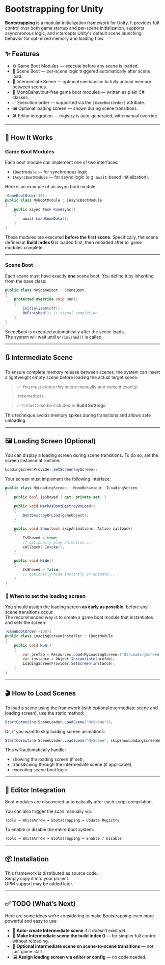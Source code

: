 # Bootstrapping for Unity

**Bootstrapping** is a modular initialization framework for Unity. It provides full control over both game startup and per-scene initialization, supports asynchronous logic, and intercepts Unity's default scene launching behavior for optimized memory and loading flow.

## ✨ Features

- ⚙️ Game Boot Modules — execute before any scene is loaded.
- 🧩 Scene Boot — per-scene logic triggered automatically after scene load.
- 🔄 Intermediate Scene — optional mechanism to fully unload memory between scenes.
- 🧪 MonoBehaviour-free game boot modules — written as plain C# classes.
- ✅ Execution order — supported via the `[GameBootOrder]` attribute.
- 🖼️ Optional loading screen — shown during scene transitions.
- 🛠️ Editor integration — registry is auto-generated, with manual override.

---

## 🚀 How It Works

### Game Boot Modules

Each boot module can implement one of two interfaces:

- `IBootModule` — for synchronous logic.
- `IAsyncBootModule` — for async logic (e.g. `await`-based initialization).

Here is an example of an async boot module:

```csharp
[GameBootOrder(10)]
public class MyBootModule : IAsyncBootModule
{
    public async Task RunAsync()
    {
        await LoadSomeData();
    }
}
```

These modules are executed **before the first scene**. Specifically, the scene defined at **Build Index 0** is loaded first, then reloaded after all game modules complete.

---

### Scene Boot

Each scene must have exactly **one** scene boot. You define it by inheriting from the base class:

```csharp
public class MySceneBoot : SceneBoot
{
    protected override void Run()
    {
        InitializeStuff();
        OnFinished(); // signal completion
    }
}
```

SceneBoot is executed automatically after the scene loads.  
The system will wait until `OnFinished()` is called.

---

## 🔃 Intermediate Scene

To ensure complete memory release between scenes, the system can insert a lightweight empty scene before loading the actual target scene.

> ✅ You must create this scene manually and name it exactly:
>
> ```
> Intermediate
> ```

> ✅ It must also be included in **Build Settings**.

This technique avoids memory spikes during transitions and allows safe unloading.

---

## 🖼️ Loading Screen (Optional)

You can display a loading screen during scene transitions. To do so, set the screen instance at runtime:

```csharp
LoadingScreenProvider.SetScreen(myScreen);
```

Your screen must implement the following interface:

```csharp
public class MyLoadingScreen : MonoBehaviour, ILoadingScreen
{
    public bool IsShowed { get; private set; }

    public void MarkAsDontDestroyOnLoad()
    {
        DontDestroyOnLoad(gameObject);
    }

    public void Show(bool skipAnimations, Action callback)
    {
        IsShowed = true;
        // optionally play animation...
        callback?.Invoke();
    }

    public void Hide()
    {
        IsShowed = false;
        // optionally hide instantly or animate...
    }
}
```

### 📌 When to set the loading screen

You should assign the loading screen **as early as possible**, before any scene transitions occur.  
The recommended way is to create a game boot module that instantiates and sets the screen:

```csharp
[GameBootOrder(-100)]
public class LoadingScreenInstaller : IBootModule
{
    public void Run()
    {
        var prefab = Resources.Load<MyLoadingScreen>("UI/LoadingScreen");
        var instance = Object.Instantiate(prefab);
        LoadingScreenProvider.SetScreen(instance);
    }
}
```

---

## 🎬 How to Load Scenes

To load a scene using the framework (with optional intermediate scene and loading screen), use the static method:

```csharp
StartCoroutine(SceneLoader.LoadScene("MyScene"));
```

Or, if you want to skip loading screen animations:

```csharp
StartCoroutine(SceneLoader.LoadScene("MyScene", skipShowLoadingScreenAnimations: true));
```

This will automatically handle:
- showing the loading screen (if set),
- transitioning through the intermediate scene (if applicable),
- executing scene boot logic.

---

## 🧰 Editor Integration

Boot modules are discovered automatically after each script compilation.

You can also trigger the scan manually via:

```
Tools → WhiteArrow → Bootstrapping → Update Registry
```

To enable or disable the entire boot system:

```
Tools → WhiteArrow → Bootstrapping → Enable / Disable
```

---

## 📦 Installation

This framework is distributed as source code.  
Simply copy it into your project.  
UPM support may be added later.

---

## ✅ TODO (What’s Next)

Here are some ideas we’re considering to make Bootstrapping even more powerful and easy to use:

- 🔧 **Auto-create Intermediate scene** if it doesn’t exist yet.
- 🧩 **Make Intermediate scene the build index 0** — for simpler full control without reloading.
- 🔄 **Optional intermediate scene on scene-to-scene transitions** — not just game start.
- 🖼️ **Assign loading screen via editor or config** — no code needed.
